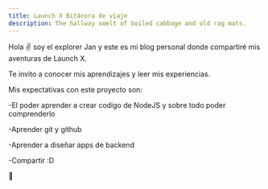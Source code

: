 ```yaml
---
title: Launch X Bitácora de viaje
description: The hallway smelt of boiled cabbage and old rag mats.
---
```


Hola ✌️  soy el explorer Jan y este es mi blog personal donde compartiré mis aventuras de Launch X.

Te invito a conocer mis aprendizajes y leer mis experiencias.

Mis expectativas con este proyecto son:

-El poder aprender a crear codigo de NodeJS y sobre todo poder comprenderlo

-Aprender git y github

-Aprender a diseñar apps de backend

-Compartir :D

🚀
